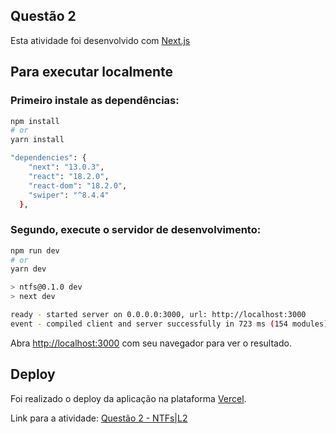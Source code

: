 ## Questão 2

Esta atividade foi desenvolvido com [Next.js](https://nextjs.org/)

## Para executar localmente

### Primeiro instale as dependências:

```bash
npm install
# or
yarn install
```

```bash
"dependencies": {
    "next": "13.0.3",
    "react": "18.2.0",
    "react-dom": "18.2.0",
    "swiper": "^8.4.4"
  },
```


### Segundo, execute o servidor de desenvolvimento:

```bash
npm run dev
# or
yarn dev
```


```bash
> ntfs@0.1.0 dev
> next dev

ready - started server on 0.0.0.0:3000, url: http://localhost:3000
event - compiled client and server successfully in 723 ms (154 modules)
```

Abra [http://localhost:3000](http://localhost:3000) com seu navegador para ver o resultado.



## Deploy

Foi realizado o deploy da aplicação na plataforma [Vercel](https://vercel.com).

Link para a atividade: [Questão 2 - NTFs|L2 ](https://l2-evertonlwf.vercel.app/)
